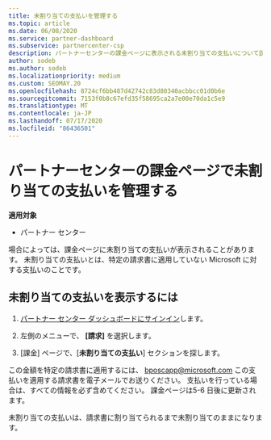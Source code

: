 ```yaml
---
title: 未割り当ての支払いを管理する
ms.topic: article
ms.date: 06/08/2020
ms.service: partner-dashboard
ms.subservice: partnercenter-csp
description: パートナーセンターの課金ページに表示される未割り当ての支払いについて説明します。 また、請求書に適用する方法についても説明します。
author: sodeb
ms.author: sodeb
ms.localizationpriority: medium
ms.custom: SEOMAY.20
ms.openlocfilehash: 8724cf6bb487d42742c83d80340acbbcc01d0b6e
ms.sourcegitcommit: 7153f0b8c67efd35f58695ca2a7e00e70da1c5e9
ms.translationtype: MT
ms.contentlocale: ja-JP
ms.lasthandoff: 07/17/2020
ms.locfileid: "86436501"
---
```

# <a name="manage-unallocated-payments-on-your-partner-center-billing-page"></a>パートナーセンターの課金ページで未割り当ての支払いを管理する

**適用対象**

- パートナー センター

場合によっては、課金ページに未割り当ての支払いが表示されることがあります。 未割り当ての支払いとは、特定の請求書に適用していない Microsoft に対する支払いのことです。

## <a name="to-view-your-unallocated-payments"></a>未割り当ての支払いを表示するには

1. [パートナー センター ダッシュボードにサインイン](https://partner.microsoft.com/dashboard/home)します。

2. 左側のメニューで、 **[請求]** を選択します。

3. [課金] ページで、[**未割り当ての支払い**] セクションを探します。 

この金額を特定の請求書に適用するには、 bposcapp@microsoft.com この支払いを適用する請求書を電子メールでお送りください。 支払いを行っている場合は、すべての情報を必ず含めてください。 課金ページは5-6 日後に更新されます。 

未割り当ての支払いは、請求書に割り当てられるまで未割り当てのままになります。 
